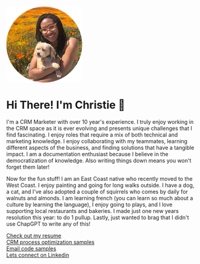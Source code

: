 ![Hanging with doggie in California superbloom](https://github.com/ChrisThorn10/portfolio/blob/main/profile-posing-with-dog-round-200x200.png?raw=true "a title")
# Hi There! I'm Christie 👋
I'm a CRM Marketer with over 10 year's experience.  I truly enjoy working in the CRM space as it is ever evolving and presents unique challenges that I find fascinating. I enjoy roles that require a mix of both technical and marketing knowledge. I enjoy collaborating with my teammates, learning different aspects of the business, and finding solutions that have a tangible impact.  I am a documentation enthusiast because I believe in the democratization of knowledge. Also writing things down means you won't forget them later! 

Now for the fun stuff! I am an East Coast native who recently moved to the West Coast. I enjoy painting and going for long walks outside. I have a dog, a cat, and I've also adopted a couple of squirrels who comes by daily for walnuts and almonds.  I am learning french (you can learn so much about a culture by learning the language), I enjoy going to plays, and I love supporting local restaurants and bakeries. I made just one new years resolution this year: to do 1 pullup. Lastly, just wanted to brag that I didn't use ChapGPT to write any of this! 

[Check out my resume](https://github.com/ChrisThorn10/portfolio/blob/main/Thornton-Resume-2025.pdf)
<br>
[CRM process optimization samples]()
<br>
[Email code samples]()
<br>
[Lets connect on Linkedin](https://www.linkedin.com/in/thornton-christie/)
